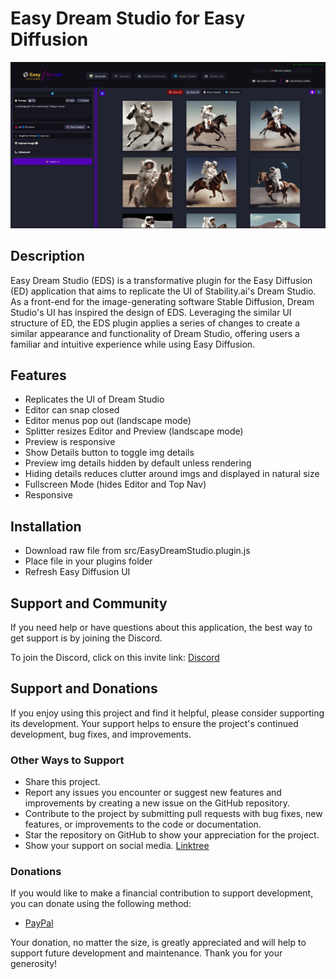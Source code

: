 # Easy Dream Studio for Easy Diffusion

![Screenshot](src/assets/Screenshot.jpg)

## Description

Easy Dream Studio (EDS) is a transformative plugin for the Easy Diffusion (ED) application that aims to replicate the UI of Stability.ai's Dream Studio. As a front-end for the image-generating software Stable Diffusion, Dream Studio's UI has inspired the design of EDS. Leveraging the similar UI structure of ED, the EDS plugin applies a series of changes to create a similar appearance and functionality of Dream Studio, offering users a familiar and intuitive experience while using Easy Diffusion.

## Features

- Replicates the UI of Dream Studio
- Editor can snap closed
- Editor menus pop out (landscape mode)
- Splitter resizes Editor and Preview (landscape mode)
- Preview is responsive
- Show Details button to toggle img details
- Preview img details hidden by default unless rendering
- Hiding details reduces clutter around imgs and displayed in natural size
- Fullscreen Mode (hides Editor and Top Nav)
- Responsive

## Installation

- Download raw file from src/EasyDreamStudio.plugin.js
- Place file in your plugins folder
- Refresh Easy Diffusion UI

## Support and Community

If you need help or have questions about this application, the best way to get support is by joining the Discord.

To join the Discord, click on this invite link: [Discord](https://discord.com/invite/aP9CjWE)

## Support and Donations

If you enjoy using this project and find it helpful, please consider supporting its development. Your support helps to ensure the project's continued development, bug fixes, and improvements.

### Other Ways to Support

- Share this project.
- Report any issues you encounter or suggest new features and improvements by creating a new issue on the GitHub repository.
- Contribute to the project by submitting pull requests with bug fixes, new features, or improvements to the code or documentation.
- Star the repository on GitHub to show your appreciation for the project.
- Show your support on social media. [Linktree](https://linktr.ee/3v1lxd)

### Donations

If you would like to make a financial contribution to support development, you can donate using the following method:

- [PayPal](https://paypal.me/ScottDIT)

Your donation, no matter the size, is greatly appreciated and will help to support future development and maintenance. Thank you for your generosity!
